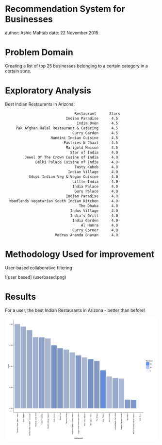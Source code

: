 Recommendation System for Businesses 
========================================================
author: Ashic Mahtab
date: 22 November 2015

Problem Domain 
========================================================

Creating a list of top 25 businesses belonging to a certain category in a certain state. 


Exploratory Analysis
========================================================

Best Indian Restaurants in Arizona:

```
                                Restaurant      Stars
                            Indian Paradise      4.5
                                 India Oven      4.5
     Pak Afghan Halal Restaurant & Catering      4.5
                               Curry Garden      4.5
                     Nandini Indian Cuisine      4.5
                           Pastries N Chaat      4.5
                            Marigold Maison      4.5
                              Star of India      4.0
         Jewel Of The Crown Cusine of India      4.0
              Delhi Palace Cuisine of India      4.0
                                Tasty Kabob      4.0
                             Indian Village      4.0
           Udupi Indian Veg & Vegan Cuisine      4.0
                               Little India      4.0
                               India Palace      4.0
                                Guru Palace      4.0
                            Indian Paradise      4.0
  Woodlands Vegetarian South Indian Kitchen      4.0
                                  The Dhaba      4.0
                              Indus Village      4.0
                              India's Grill      4.0
                               India Garden      4.0
                                   Al Hamra      4.0
                               Curry Corner      4.0
                       Madras Ananda Bhavan      4.0

```


Methodology Used for improvement
========================================================

User-based collaborative filtering 

![user based] (userbased.png)


Results
========================================================

For a user, the best Indian Restaurants in Arizona - better than before!

![restaurants](restaurants.png)
